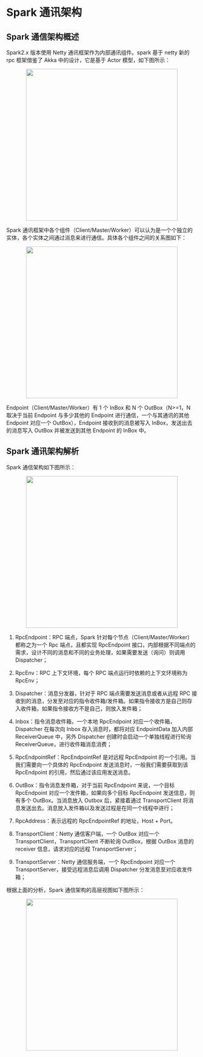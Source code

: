 # Spark 通讯架构

## Spark 通信架构概述

Spark2.x 版本使用 Netty 通讯框架作为内部通讯组件。spark 基于 netty 新的 rpc 框架借鉴了 Akka 中的设计，它是基于 Actor 模型，如下图所示：

<div align=center><img src="https://raw.githubusercontent.com/shuainuo/DATA-WAERHOUSE/main/%E5%9B%BE%E5%BA%8A/Actor%E6%A8%A1%E5%9E%8B.jpg" width="400"></div>

Spark 通讯框架中各个组件（Client/Master/Worker）可以认为是一个个独立的实体，各个实体之间通过消息来进行通信。具体各个组件之间的关系图如下： 

<div align=center><img src="https://raw.githubusercontent.com/shuainuo/DATA-WAERHOUSE/main/%E5%9B%BE%E5%BA%8A/Spark%E9%80%9A%E8%AE%AF%E6%9E%B6%E6%9E%84.png" width="400"></div>

Endpoint（Client/Master/Worker）有 1 个 InBox 和 N 个 OutBox（N>=1，N 取决于当前 Endpoint 与多少其他的 Endpoint 进行通信，一个与其通讯的其他 Endpoint 对应一个 OutBox），Endpoint 接收到的消息被写入 InBox，发送出去的消息写入 OutBox 并被发送到其他 Endpoint 的 InBox 中。

## Spark 通讯架构解析
Spark 通信架构如下图所示：
<div align=center><img src="https://raw.githubusercontent.com/shuainuo/DATA-WAERHOUSE/main/%E5%9B%BE%E5%BA%8A/Spark%E9%80%9A%E4%BF%A1%E6%9E%B6%E6%9E%84.png" width="400"></div>

1) RpcEndpoint：RPC 端点，Spark 针对每个节点（Client/Master/Worker）都称之为一个 Rpc 端点，且都实现 RpcEndpoint 接口，内部根据不同端点的需求，设计不同的消息和不同的业务处理，如果需要发送（询问）则调用 Dispatcher；

2) RpcEnv：RPC 上下文环境，每个 RPC 端点运行时依赖的上下文环境称为 RpcEnv；

3) Dispatcher：消息分发器，针对于 RPC 端点需要发送消息或者从远程 RPC 接收到的消息，分发至对应的指令收件箱/发件箱。如果指令接收方是自己则存入收件箱，如果指令接收方不是自己，则放入发件箱；

4) Inbox：指令消息收件箱，一个本地 RpcEndpoint 对应一个收件箱，Dispatcher 在每次向 Inbox 存入消息时，都将对应 EndpointData 加入内部 ReceiverQueue 中，另外 Dispatcher 创建时会启动一个单独线程进行轮询 ReceiverQueue，进行收件箱消息消费；

5) RpcEndpointRef：RpcEndpointRef 是对远程 RpcEndpoint 的一个引用。当我们需要向一个具体的 RpcEndpoint 发送消息时，一般我们需要获取到该 RpcEndpoint 的引用，然后通过该应用发送消息。

6) OutBox：指令消息发件箱，对于当前 RpcEndpoint 来说，一个目标 RpcEndpoint 对应一个发件箱，如果向多个目标 RpcEndpoint 发送信息，则有多个 OutBox。当消息放入 Outbox 后，紧接着通过 TransportClient 将消息发送出去。消息放入发件箱以及发送过程是在同一个线程中进行；

7) RpcAddress：表示远程的 RpcEndpointRef 的地址，Host + Port。

8) TransportClient：Netty 通信客户端，一个 OutBox 对应一个 TransportClient，TransportClient 不断轮询 OutBox，根据 OutBox 消息的 receiver 信息，请求对应的远程 TransportServer；

9) TransportServer：Netty 通信服务端，一个 RpcEndpoint 对应一个 TransportServer，接受远程消息后调用 Dispatcher 分发消息至对应收发件箱；

根据上面的分析，Spark 通信架构的高层视图如下图所示：
<div align=center><img src="https://raw.githubusercontent.com/shuainuo/DATA-WAERHOUSE/main/%E5%9B%BE%E5%BA%8A/Spark%E9%80%9A%E4%BF%A1%E6%9E%B6%E6%9E%84%E7%9A%84%E9%AB%98%E5%B1%82%E8%A7%86%E5%9B%BE.jpg" width="400"></div>
